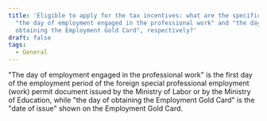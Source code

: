 ```yaml
---
title: 'Eligible to apply for the tax incentives: what are the specific dates of
  "the day of employment engaged in the professional work" and "the day of
  obtaining the Employment Gold Card", respectively?'
draft: false
tags:
  - General
---
```

"The day of employment engaged in the professional work" is the first day of the employment period of the foreign special professional employment (work) permit document issued by the Ministry of Labor or by the Ministry of Education, while "the day of obtaining the Employment Gold Card" is the "date of issue" shown on the Employment Gold Card.